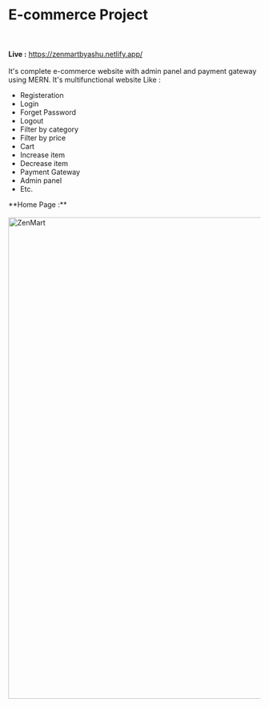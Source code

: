 # E-commerce Project <br/><br/>

**Live :** https://zenmartbyashu.netlify.app/ <br/><br/>
It's complete e-commerce website with admin panel and payment gateway using MERN. It's multifunctional website Like : <br/>
<ul>
  <li>Registeration</li>
  <li>Login</li>  
  <li>Forget Password</li>
  <li>Logout</li>
  <li>Filter by category</li>
  <li>Filter by price</li>
  <li>Cart</li>  
  <li>Increase item</li>
  <li>Decrease item</li>
  <li>Payment Gateway</li>
  <li>Admin panel</li>
  <li>Etc.</li>
</ul>
**Home Page :** <br/><br/>
<img width="960" alt="ZenMart" src="https://github.com/user-attachments/assets/482398f1-6dc7-4b3c-83a8-ad2d8ef5f335">

